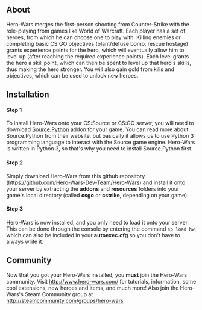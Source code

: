 ## About
Hero-Wars merges the first-person shooting from Counter-Strike with the role-playing from games like World of Warcraft.
Each player has a set of heroes, from which he can choose one to play with.
Killing enemies or completing basic CS:GO objectives (plant/defuse bomb, rescue hostage) grants experience points for the hero, which will eventually allow him to level up (after reaching the required experience points). Each level grants the hero a skill point, which can then be spent to level up that hero's skills, thus making the hero stronger.
You will also gain gold from kills and objectives, which can be used to unlock new heroes.

## Installation
#### Step 1
To install Hero-Wars onto your CS:Source or CS:GO server, you will need to download [Source.Python](http://forums.sourcepython.com/) addon for your game. You can read more about Source.Python from their website, but basically it allows us to use Python 3 programming language to interact with the Source game engine.
Hero-Wars is written in Python 3, so that's why you need to install Source.Python first.
#### Step 2
Simply download Hero-Wars from this github repository (https://github.com/Hero-Wars-Dev-Team/Hero-Wars) and install it onto your server by extracting the **addons** and **resources** folders into your game's local directory (called **csgo** or **cstrike**, depending on your game).
#### Step 3
Hero-Wars is now installed, and you only need to load it onto your server. This can be done through the console by entering the command `sp load hw`, which can also be included in your **autoexec.cfg** so you don't have to always write it.

## Community
Now that you got your Hero-Wars installed, you **must** join the Hero-Wars community.
Visit http://www.hero-wars.com/ for tutorials, information, some cool extensions, new heroes and items, and much more! Also join the Hero-Wars's Steam Community group at http://steamcommunity.com/groups/hero-wars
